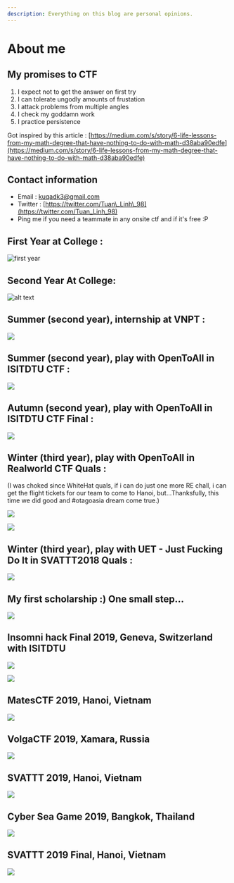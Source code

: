 ```yaml
---
description: Everything on this blog are personal opinions.
---
```


# About me

## My promises to CTF

1. I expect not to get the answer on first try
2. I can tolerate ungodly amounts of frustation
3. I attack problems from multiple angles
4. I check my goddamn work
5. I practice persistence

Got inspired by this article : [https://medium.com/s/story/6-life-lessons-from-my-math-degree-that-have-nothing-to-do-with-math-d38aba90edfe](https://medium.com/s/story/6-life-lessons-from-my-math-degree-that-have-nothing-to-do-with-math-d38aba90edfe)

## Contact information <a id="first-year-at-college-"></a>

* Email : kuqadk3@gmail.com
* Twitter : [https://twitter.com/Tuan\_Linh\_98](https://twitter.com/Tuan_Linh_98)
* Ping me if you need a teammate in any onsite ctf and if it's free :P

## First Year at College :  <a id="first-year-at-college-"></a>

![first year](https://raw.githubusercontent.com/kuqadk3/CTF-and-Learning/master/first_year.jpg)

## Second Year At College:  <a id="second-year-at-college"></a>

![alt text](https://raw.githubusercontent.com/kuqadk3/CTF-and-Learning/master/VNPT_Secathon_2018.jpg)

## Summer \(second year\), internship at VNPT :  <a id="summer-second-year-internship-at-vnpt-"></a>

![](https://raw.githubusercontent.com/kuqadk3/CTF-and-Learning/master/vnpt.jpg)

## Summer \(second year\), play with OpenToAll in ISITDTU CTF :  <a id="summer-second-year-play-with-opentoall-in-isitdtu-ctf-"></a>

![](https://raw.githubusercontent.com/kuqadk3/CTF-and-Learning/master/ISITDTU%20CTF/isitdtu.jpg)

## Autumn \(second year\), play with OpenToAll in ISITDTU CTF Final :  <a id="autumn-second-year-play-with-opentoall-in-isitdtu-ctf-final-"></a>

![](https://raw.githubusercontent.com/kuqadk3/CTF-and-Learning/master/41482271_553445888443961_4902107068418228224_n.jpg)

## Winter \(third year\), play with OpenToAll in Realworld CTF Quals :  <a id="winter-third-year-play-with-opentoall-in-realworld-ctf-quals-"></a>

\(I was choked since WhiteHat quals, if i can do just one more RE chall, i can get the flight tickets for our team to come to Hanoi, but…Thanksfully, this time we did good and \#otagoasia dream come true.\)

![](https://raw.githubusercontent.com/kuqadk3/CTF-and-Learning/master/ota_rw_final.jpg)

![](.gitbook/assets/image%20%2822%29.png)

## Winter \(third year\), play with UET - Just Fucking Do It in SVATTT2018 Quals :  <a id="winter-third-year-play-with-uet---just-fucking-do-it-in-svattt2018-quals-"></a>

![](https://raw.githubusercontent.com/kuqadk3/CTF-and-Learning/master/UET-SVATTT2018.jpg)

## My first scholarship :\) One small step…  <a id="my-first-scholarship--one-small-step"></a>

![](https://raw.githubusercontent.com/kuqadk3/CTF-and-Learning/master/cattt_scholarship.jpg)

##  Insomni hack Final 2019, Geneva, Switzerland with ISITDTU

![](.gitbook/assets/image%20%28117%29.png)

![](.gitbook/assets/image%20%2856%29.png)



## MatesCTF 2019, Hanoi, Vietnam

![](.gitbook/assets/image%20%28182%29.png)



## VolgaCTF 2019, Xamara, Russia

![](.gitbook/assets/image%20%2819%29.png)

## SVATTT 2019, Hanoi, Vietnam

![](.gitbook/assets/image%20%28172%29.png)

## Cyber Sea Game 2019, Bangkok, Thailand

![](.gitbook/assets/image%20%2899%29.png)

## SVATTT 2019 Final, Hanoi, Vietnam

![](.gitbook/assets/image%20%28173%29.png)

